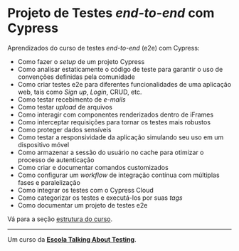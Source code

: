 # Projeto de Testes _end-to-end_ com Cypress

Aprendizados do curso de testes _end-to-end_ (e2e) com Cypress:

- Como fazer o _setup_ de um projeto Cypress
- Como analisar estaticamente o código de teste para garantir o uso de convenções definidas pela comunidade
- Como criar testes e2e para diferentes funcionalidades de uma aplicação web, tais como _Sign up_, _Login_, CRUD, etc.
- Como testar recebimento de _e-mails_
- Como testar _upload_ de arquivos
- Como interagir com componentes renderizados dentro de iFrames
- Como interceptar requisições para tornar os testes mais robustos
- Como proteger dados sensíveis
- Como testar a responsividade da aplicação simulando seu uso em um dispositivo móvel
- Como armazenar a sessão do usuário no cache para otimizar o processo de autenticação
- Como criar e documentar comandos customizados
- Como configurar um _workflow_ de integração contínua com múltiplas fases e paralelização
- Como integrar os testes com o Cypress Cloud
- Como categorizar os testes e executá-los por suas _tags_
- Como documentar um projeto de testes e2e


Vá para a seção [estrutura do curso](./lessons/_course-structure_.md).

___

Um curso da [**Escola Talking About Testing**](https://udemy.com/user/walmyr).
